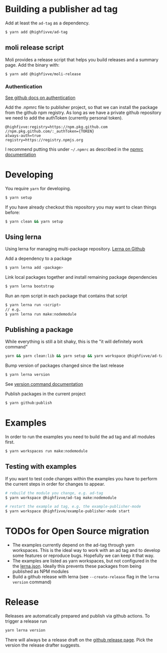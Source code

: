 
# Building a publisher ad tag

Add at least the `ad-tag` as a dependency.

```bash
$ yarn add @highfivve/ad-tag
```

## moli release script

Moli provides a release script that helps you build releases and a summary page.
Add the binary with:

```bash
$ yarn add @highfivve/moli-release
```

### Authentication
[See github docs on authentication](https://docs.github.com/en/free-pro-team@latest/packages/using-github-packages-with-your-projects-ecosystem/configuring-npm-for-use-with-github-packages)

Add the .npmrc file to publisher project, so that we can install the package from the github npm registry.
As long as we have a private github repository we need to add the authToken (currently personal token).

```
@highfivve:registry=https://npm.pkg.github.com
//npm.pkg.github.com/:_authToken={TOKEN}
always-auth=true
registry=https://registry.npmjs.org
```

I recommend putting this under `~/.npmrc` as described in the [npmrc documentation](https://docs.npmjs.com/cli/v6/configuring-npm/npmrc)

# Developing

You require `yarn` for developing.

```bash
$ yarn setup
```

If you have already checkout this repository you may want to clean things before:

```bash
$ yarn clean && yarn setup
```

## Using lerna

Using lerna for managing multi-package repository. [Lerna on Github](https://github.com/lerna/lerna)

Add a dependency to a package
```bash
$ yarn lerna add <package>
```

Link local packages together and install remaining package dependencies
```bash
$ yarn lerna bootstrap
```

Run an npm script in each package that contains that script
```bash
$ yarn lerna run <script>
// e.g.
$ yarn lerna run make:nodemodule
```

## Publishing a package

While everything is still a bit shaky, this is the "it will definitely work command"

```bash
yarn && yarn clean:lib && yarn setup && yarn workspace @highfivve/ad-tag make:nodemodule && yarn lerna version && yarn github:publish
```


Bump version of packages changed since the last release
```bash
$ yarn lerna version
```

See [version command documentation](https://github.com/lerna/lerna/tree/main/commands/version)

Publish packages in the current project
```bash
$ yarn github:publish
```

# Examples

In order to run the examples you need to build the ad tag and all modules first.

```bash
$ yarn workspaces run make:nodemodule
```

## Testing with examples

If you want to test code changes within the examples you have to perform the current steps
in order for changes to appear.

```bash
# rebuild the module you change, e.g. ad-tag
$ yarn workspace @highfivve/ad-tag make:nodemodule

# restart the example ad tag, e.g. the example-publisher-mode
$ yarn workspace @highfivve/example-publisher-mode start
```

# TODOs for Open Source migration

- The examples currently depend on the ad-tag through yarn workspaces.
  This is the ideal way to work with an ad tag and to develop some features or reproduce bugs.
  Hopefully we can keep it that way.
- The examples are listed as yarn workspaces, but not configured in the the [lerna.json](lerna.json).
  Ideally this prevents these packages from being published as NPM modules
- Build a github release with lerna (see `--create-release` flag in the `lerna version` command)

# Release

Releases are automatically prepared and publish via github actions. To trigger a release run

```bash
yarn lerna version
```

There will always be a release draft on the [github release page](https://github.com/highfivve/moli-ad-tag/releases).
Pick the version the release drafter suggests.
